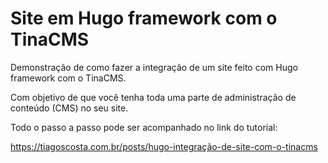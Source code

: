 # Site em Hugo framework com o TinaCMS

Demonstração de como fazer a integração de um site feito com Hugo framework com o TinaCMS.

Com objetivo de que você tenha toda uma parte de administração de conteúdo (CMS) no seu site.

Todo o passo a passo pode ser acompanhado no link do tutorial:

https://tiagoscosta.com.br/posts/hugo-integração-de-site-com-o-tinacms
